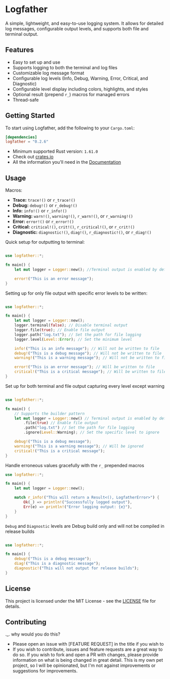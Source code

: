 # Logfather

A simple, lightweight, and easy-to-use logging system. It allows for detailed log messages, configurable output levels, and supports both file and terminal output.

## Features
- Easy to set up and use
- Supports logging to both the terminal and log files
- Customizable log message format
- Configurable log levels (Info, Debug, Warning, Error, Critical, and Diagnostic)
- Configurable level display including colors, highlights, and styles
- Optional result (prepend `r_`) macros for managed errors
- Thread-safe

## Getting Started
To start using Logfather, add the following to your `Cargo.toml`:
```toml
[dependencies]
logfather = "0.2.6"
```
- Minimum supported Rust version: `1.61.0`
- Check out [crates.io](https://crates.io/crates/logfather)
- All the information you'll need in the [Documentation](https://docs.rs/logfather/0.2.5/logfather/)

## Usage
Macros:
- <b>Trace:</b> `trace!()` or `r_trace!()`
- <b>Debug:</b> `debug!()` or `r_debug!()`
- <b>Info:</b> `info!()` or `r_info!()`
- <b>Warning:</b> `warn!()`, `warning!()`, `r_warn!()`, or `r_warning!()`
- <b>Error:</b> `error!()` or `r_error!()`
- <b>Critical:</b> `critical!()`, `crit!()`, `r_critical!()`, or `r_crit!()`
- <b>Diagnostic:</b> `diagnostic!()`, `diag!()`, `r_diagnostic!()`, or `r_diag!()`

Quick setup for outputting to terminal:
```rust

use logfather::*;

fn main() {
    let mut logger = Logger::new(); //Terminal output is enabled by default

    error!("This is an error message");
}
```


Setting up for only file output with specific error levels to be written:
```rust

use logfather::*;

fn main() {
    let mut logger = Logger::new();
    logger.terminal(false); // Disable terminal output 
    logger.file(true); // Enable file output
    logger.path("log.txt"); // Set the path for file logging
    logger.level(Level::Error); // Set the minimum level

    info!("This is an info message"); // Will not be written to file
    debug!("This is a debug message"); // Will not be written to file
    warning!("This is a warning message"); // Will not be written to file

    error!("This is an error message"); // Will be written to file
    critical!("This is a critical message"); // Will be written to file
}
```
Set up for both terminal and file output capturing every level except warning
```rust

use logfather::*;

fn main() {
    // Supports the builder pattern
    let mut logger = Logger::new() // Terminal output is enabled by default
        .file(true) // Enable file output
        .path("log.txt") // Set the path for file logging
        .ignore(Level::Warning); // Set the specific level to ignore

    debug!("This is a debug message");
    warning!("This is a warning message"); // Will be ignored
    critical!("This is a critical message");
}
```
Handle erroneous values gracefully with the `r_` prepended macros
```rust
use logfather::*;

fn main() {
    let mut logger = Logger::new();

    match r_info!("This will return a Result<(), LogfatherError>") {
        Ok(_) => println!("Successfully logged output"),
        Err(e) => println!("Error logging output: {e}"),
    }
}
```

`Debug` and `Diagnostic` levels are Debug build only and will not be compiled in release builds
```rust

use logfather::*;

fn main() {
    debug!("This is a debug message");
    diag!("This is a diagnostic message"); 
    diagnostic!("This will not output for release builds");
}
```
## License
This project is licensed under the MIT License - see the [LICENSE](LICENSE) file for details.

## Contributing
._. why would you do this?
- Please open an issue with [FEATURE REQUEST] in the title if you wish to
- If you wish to contribute, issues and feature requests are a great way to do so. If you wish to fork and open a PR with changes, please provide information on what is being changed in great detail. This is my own pet project, so I will be opinionated, but I'm not against improvements or suggestions for improvements.
